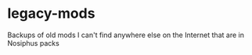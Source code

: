 # legacy-mods
Backups of old mods I can't find anywhere else on the Internet that are in Nosiphus packs

